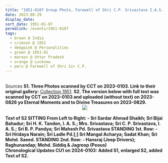 ```yaml
---
title: "1951-0107 Group Photo, Farewell of Shri C.P. Srivastava I.A.S. City Magistrate Lucknow on the Eve of His Transfer as Additional District Magistrate Meerut, Lucknow, Uttar Pradesh, India"
date: 2023-08-29
display_date: 
sort_date: 1951-01-07
permalink: /events/1951-0107
tags:
  - brown @ India
  - crimson @ 1951
  - deeppink @ Personalities
  - green @ 1951-01
  - maroon @ Uttar Pradesh
  - orange @ Lucknow
  - peru @ Farewell of Shri Sir C.P.
---
```


<br>

<wave-list>
  <list-title color="DarkSeaGreen" width="40">Sources</list-title>
  <list-item color="BlanchedAlmond"  width="150"><b>S1. Three Photos scanned by CCT on 2023-0103. Link to their original gallery:</b> <a href="https://eternalmoments.smugmug.com/Collections/Mrs-Kalpana-Srivastava-Collection/1951/">Collection 1951</a>.</list-item>
  <list-item color="BlanchedAlmond"  width="150"><b>S2. The version below with full text was scanned by CCT on 2023-0103 and uploaded (without text) on 2023-0826 yo Eternal Moments and to Divine Treasures on 2023-0829.</list-item>
</wave-list>

<div style="text-align: center"><img src="/images/1951-0107_Group_Photo,_Farewell_of_Shri_C.P._Srivastava_I.A.S._City_Magistrate,_Lucknow,_Uttar_Pradesh,_India_01_Version3_with_Text_(Mrs._Kalpana_Srivastava_Collection).jpeg" /></div>

<br>

<wave-list>
  <list-title color="DarkSeaGreen" width="50">Text of S2</list-title>
  <list-item color="BlanchedAlmond"  width="300">SITTING From Left to Right: - Sri Sardar Ahmad Shaikh; Sri Bijai Bahadur; Sri H. K. Tandon, I. A. S.; Mrs. Srivastava; Sri C. P. Srivastava, I. A. S.; Sri B. P. Pandya; Sri Mahesh Pd. Srivastava</list-item>
  <list-item color="Lavender"  width="300">STANDING 1st. Row: - Sri Hridaya Narain; Sri Ladle Pd.[;] Sri Mangal Acharya; Sadat Khan; Sri Mohd. Saeed.</list-item>
  <list-item color="BlanchedAlmond"  width="300">STANDING 2nd. Row: - Hansraj (Jeep Drivers); Raghunandap; Mohd. Siddiq & Jagroop (Peous)</list-item>    
</wave-list>

<br>

<wave-list>
  <list-title color="DarkSeaGreen" width="80">Chronological Updates</list-title>
  <list-item color="BlanchedAlmond"  width="150"><b>CU1 on 2024-0103:</b> Added S1, enlarged S2, added Text of S2.</list-item>
</wave-list>